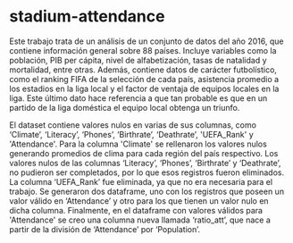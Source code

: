 # stadium-attendance
Este trabajo trata de un análisis de un conjunto de datos del año 2016, que contiene información general sobre 88 países. Incluye variables como la población, PIB per cápita, nivel de alfabetización, tasas de natalidad y mortalidad, entre otras. Además, contiene datos de carácter futbolístico, como el ranking FIFA de la selección de cada país, asistencia promedio a los estadios en la liga local y el factor de ventaja de equipos locales en la liga. Este último dato hace referencia a que tan probable es que en un partido de la liga doméstica el equipo local obtenga un triunfo.

El dataset contiene valores nulos en varias de sus columnas, como ‘Climate’, ‘Literacy’, ‘Phones’, ‘Birthrate’, ‘Deathrate’, 'UEFA_Rank' y 'Attendance'. 
Para la columna 'Climate' se rellenaron los valores nulos generando promedios de clima para cada región del país respectivo. Los valores nulos de las columnas ‘Literacy’, ‘Phones’, ‘Birthrate’ y ‘Deathrate’, no pudieron ser completados, por lo que esos registros fueron eliminados. La columna ‘UEFA_Rank’ fue eliminada, ya que no era necesaria para el trabajo.
Se generaron dos dataframe, uno con los registros que poseen un valor válido en ‘Attendance’ y otro para los que tienen un valor nulo en dicha columna.
Finalmente, en el dataframe con valores válidos para 'Attendance' se creo una columna nueva llamada ‘ratio_att’, que nace a partir de la división de ‘Attendance’ por ‘Population’.







